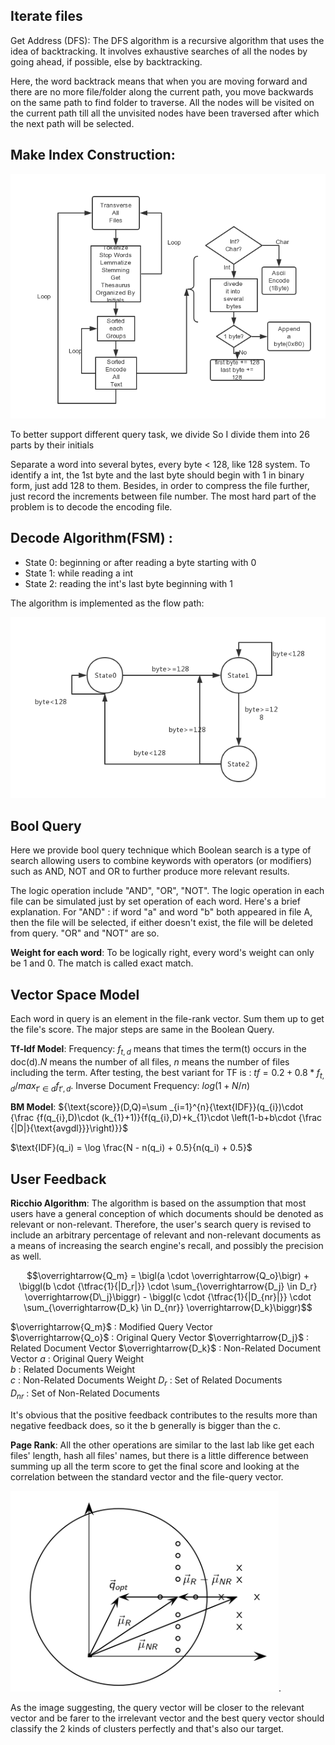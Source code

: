 ## Iterate files

Get Address (DFS): The DFS algorithm is a recursive algorithm that uses the idea of backtracking. It involves exhaustive searches of all the nodes by going ahead, if possible, else by backtracking.

Here, the word backtrack means that when you are moving forward and there are no more file/folder along the current path, you move backwards on the same path to find folder to traverse. All the nodes will be visited on the current path till all the unvisited nodes have been traversed after which the next path will be selected. 

## Make Index Construction: 

![MakeIndex](./src/makeIndex.jpg)

To better support different query task, we divide So I divide them into 26 parts by their initials

Separate a word into several bytes, every byte < 128, like 128 system. To identify a int, the 1st byte and the last byte should begin with 1 in binary form, just add 128 to them. Besides, in order to compress the file further, just record the increments between file number.
The most hard part of the problem is to decode the encoding file. 

## Decode Algorithm(FSM) :


* State 0: beginning or after reading a byte starting with 0
* State 1: while reading a int
* State 2: reading the int's last byte beginning with 1

The algorithm is implemented as the flow path:

![Decode](./src/decode.jpg)

## Bool Query

Here we provide bool query technique which Boolean search is a type of search allowing users to combine keywords with operators (or modifiers) such as AND, NOT and OR to further produce more relevant results.

The logic operation include "AND", "OR", "NOT". The logic operation in each file can be simulated just by set operation of each word. Here's a brief explanation. For "AND" : if word "a" and word "b" both appeared in file A, then the file will be selected, if either doesn't exist, the file will be deleted from query. "OR" and "NOT" are so.

**Weight for each word**: To be logically right, every word's weight can only be 1 and 0. The match is called exact match. 

## Vector Space Model

Each word in query is an element in the file-rank vector. Sum them up to get the file's score. The major steps are same in the Boolean Query.

**Tf-Idf Model**: Frequency: $f_{t,d}$ means that times the term(t) occurs in the doc(d).$N$ means the number of all files, $n$ means the number of files including the term. After testing, the best variant for TF is : $tf = 0.2 + 0.8 * f_{t,d}/max_{t'\in d}f_{t',d}$. Inverse Document Frequency: $log(1+N/n)$

**BM Model**: ${\text{score}}(D,Q)=\sum _{i=1}^{n}{\text{IDF}}(q_{i})\cdot {\frac {f(q_{i},D)\cdot (k_{1}+1)}{f(q_{i},D)+k_{1}\cdot \left(1-b+b\cdot {\frac {|D|}{\text{avgdl}}}\right)}}$

$\text{IDF}(q_i) = \log \frac{N - n(q_i) + 0.5}{n(q_i) + 0.5}$

## User Feedback
**Ricchio Algorithm**:
The algorithm is based on the assumption that most users have a general conception of which documents should be denoted as relevant or non-relevant. Therefore, the user's search query is revised to include an arbitrary percentage of relevant and non-relevant documents as a means of increasing the search engine's recall, and possibly the precision as well.

$$\overrightarrow{Q_m} = \bigl(a \cdot \overrightarrow{Q_o}\bigr) + \biggl(b \cdot {\tfrac{1}{|D_r|}} \cdot \sum_{\overrightarrow{D_j} \in D_r} \overrightarrow{D\_j}\biggr) - \biggl(c \cdot {\tfrac{1}{|D_{nr}|}} \cdot \sum_{\overrightarrow{D_k} \in D_{nr}} \overrightarrow{D_k}\biggr)$$

$\overrightarrow{Q_m}$ : Modified Query Vector	
$\overrightarrow{Q_o}$ : Original Query Vector
$\overrightarrow{D_j}$ : Related Document Vector
$\overrightarrow{D_k}$ : Non-Related Document Vector
$a$ : Original Query Weight						
$b$ : Related Documents Weight	
$c$ : Non-Related Documents Weight
$D_r$ : Set of Related Documents					
$D_{nr}$ : Set of Non-Related Documents

It's obvious that the 	positive feedback contributes to the results more than negative feedback does, so it the b generally is bigger than the c.

**Page Rank**:
All the other operations are similar to the last lab like get each files' length, hash all files' names, but there is a little difference between summing up all the term score to get the final score and looking at the correlation between the standard vector and the file-query vector.

![Page Rank](./src/pagerank.png).

As the image suggesting, the query vector will be closer to the relevant vector and be farer to the irrelevant vector and the best query vector should classify the 2 kinds of clusters perfectly and that's also our target.




